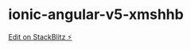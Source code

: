 # ionic-angular-v5-xmshhb

[Edit on StackBlitz ⚡️](https://stackblitz.com/edit/ionic-angular-v5-xmshhb)